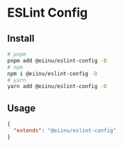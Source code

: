 # ESLint Config

## Install

```sh
# pnpm
pnpm add @eiinu/eslint-config -D
# npm
npm i @eiinu/eslint-config -D
# yarn
yarn add @eiinu/eslint-config -D
```

## Usage

```json
{
  "extends": "@eiinu/eslint-config"
}
```